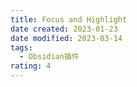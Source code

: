 ```yaml
---
title: Focus and Highlight
date created: 2023-01-23
date modified: 2023-03-14
tags:
  - Obsidian插件
rating: 4
---
```


